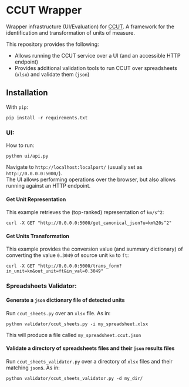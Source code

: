 # CCUT Wrapper
Wrapper infrastructure (UI/Evaluation) for [CCUT](https://github.com/basels/ccut/). A framework for the identification and transformation of units of measure.

This repository provides the following:
* Allows running the CCUT service over a UI (and an accessible HTTP endpoint)
* Provides additional validation tools to run CCUT over spreadsheets (`xlsx`) and validate them (`json`)

## Installation
With `pip`:
```
pip install -r requirements.txt
```

### UI:
How to run:
```
python ui/api.py
```
Navigate to `http://localhost:localport/` (usually set as `http://0.0.0.0:5000/`).<br />
The UI allows performing operations over the browser, but also allows running against an HTTP endpoint.

#### Get Unit Representation
This example retrieves the (top-ranked) representation of `km/s^2`:
```
curl -X GET "http://0.0.0.0:5000/get_canonical_json?u=km%20s^2"
```

#### Get Units Transformation
This example provides the conversion value (and summary dictionary) of converting the value `0.3049` of source unit `km` to `ft`:
```
curl -X GET "http://0.0.0.0:5000/trans_form?in_unit=km&out_unit=ft&in_val=0.3049"
```


### Spreadsheets Validator:
#### Generate a `json` dictionary file of detected units
Run `ccut_sheets.py` over an `xlsx` file. As in:
```
python validator/ccut_sheets.py -i my_spreadsheet.xlsx
```
This will produce a file called `my_spreadsheet.ccut.json`

#### Validate a directory of spreadsheets files and their `json` results files
Run `ccut_sheets_validator.py` over a directory of `xlsx` files and their matching `json`s. As in:
```
python validator/ccut_sheets_validator.py -d my_dir/
```